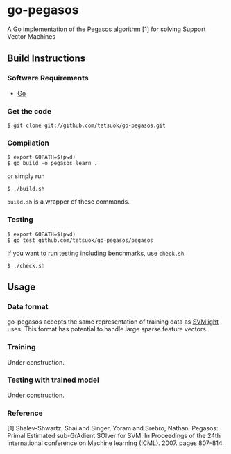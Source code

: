 go-pegasos
==========

A Go implementation of the Pegasos algorithm [1] for solving Support Vector Machines

Build Instructions
------------------

### Software Requirements ###

* [Go](http://golang.org/)

### Get the code ###

    $ git clone git://github.com/tetsuok/go-pegasos.git

### Compilation ###

    $ export GOPATH=$(pwd)
    $ go build -o pegasos_learn .

or simply run

    $ ./build.sh

`build.sh` is a wrapper of these commands.


### Testing ###

    $ export GOPATH=$(pwd)
    $ go test github.com/tetsuok/go-pegasos/pegasos

If you want to run testing including benchmarks, use `check.sh`

    $ ./check.sh


Usage
-----

### Data format ###

go-pegasos accepts the same representation of training data as
[SVMlight](http://svmlight.joachims.org/) uses. This format has
potential to handle large sparse feature vectors.

### Training ###

Under construction.

### Testing with trained model ###

Under construction.

### Reference ####

[1] Shalev-Shwartz, Shai and Singer, Yoram and Srebro,
Nathan. Pegasos: Primal Estimated sub-GrAdient SOlver for SVM.
In Proceedings of the 24th international conference on Machine learning
(ICML). 2007. pages 807-814.
